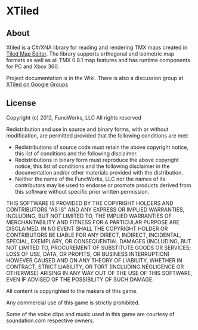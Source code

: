 # XTiled

## About

Xtiled is a C#/XNA library for reading and rendering TMX maps created in [Tiled Map Editor](http://www.mapeditor.org/).  The library supports orthogonal and isometric map formats as well as all TMX 0.8.1 map features and has runtime components for PC and Xbox 360.

Project documentation is in the Wiki.  There is also a discussion group at [XTiled on Google Groups](https://groups.google.com/forum/#!forum/xtiled)

## License

Copyright (c) 2012, FuncWorks, LLC
All rights reserved

Redistribution and use in source and binary forms, with or without modification, are permitted provided that the following conditions are met:

* Redistributions of source code must retain the above copyright notice, this list of conditions and the following disclaimer.
* Redistributions in binary form must reproduce the above copyright notice, this list of conditions and the following disclaimer in the documentation and/or other materials provided with the distribution.
* Neither the name of the FuncWorks, LLC nor the names of its contributors may be used to endorse or promote products derived from this software without specific prior written permission.

THIS SOFTWARE IS PROVIDED BY THE COPYRIGHT HOLDERS AND CONTRIBUTORS "AS IS" AND ANY EXPRESS OR IMPLIED WARRANTIES, INCLUDING, BUT NOT LIMITED TO, THE IMPLIED WARRANTIES OF MERCHANTABILITY AND FITNESS FOR A PARTICULAR PURPOSE ARE DISCLAIMED. IN NO EVENT SHALL THE COPYRIGHT HOLDER OR CONTRIBUTORS BE LIABLE FOR ANY DIRECT, INDIRECT, INCIDENTAL, SPECIAL, EXEMPLARY, OR CONSEQUENTIAL DAMAGES (INCLUDING, BUT NOT LIMITED TO, PROCUREMENT OF SUBSTITUTE GOODS OR SERVICES; LOSS OF USE, DATA, OR PROFITS; OR BUSINESS INTERRUPTION) HOWEVER CAUSED AND ON ANY THEORY OF LIABILITY, WHETHER IN CONTRACT, STRICT LIABILITY, OR TORT (INCLUDING NEGLIGENCE OR OTHERWISE) ARISING IN ANY WAY OUT OF THE USE OF THIS SOFTWARE, EVEN IF ADVISED OF THE POSSIBILITY OF SUCH DAMAGE.


All content is copyrighted to the makers of this game.

Any commercial use of this game is strictly prohibited.

Some of the voice clips and music used in this game are courtesy of soundation.com respective owners.